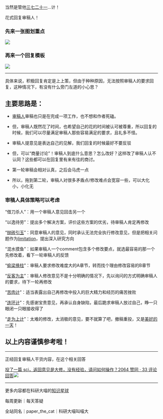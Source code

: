 当然是管他[三七二十一](https://www.zhihu.com/search?q=%E4%B8%89%E4%B8%83%E4%BA%8C%E5%8D%81%E4%B8%80&search_source=Entity&hybrid_search_source=Entity&hybrid_search_extra=%7B%22sourceType%22%3A%22answer%22%2C%22sourceId%22%3A3216037124%7D)…计！

花式回复审稿人！

### 先来一张图划重点

![](https://picx.zhimg.com/80/v2-bde8cb51a1f0457e8fcc9bb9e0a53387_1440w.webp?source=1940ef5c)

### 再来一个回复模板

![](https://picx.zhimg.com/80/v2-740ef7a49d32e83caf033cebbef3c440_1440w.webp?source=1940ef5c)

  

---

具体来说，积极回复肯定是上上策，但由于种种原因，无法按照审稿人的要求回复，这种情况下，有没有什么旁门左道的小心思？

## 主要思路是：

- [审稿人](https://www.zhihu.com/search?q=%E5%AE%A1%E7%A8%BF%E4%BA%BA&search_source=Entity&hybrid_search_source=Entity&hybrid_search_extra=%7B%22sourceType%22%3A%22answer%22%2C%22sourceId%22%3A3216037124%7D)审稿也只是在完成一项工作，也不想和作者死磕。
- 但，审稿人既然花了时间，也希望自己的花的时间被认可被尊重，所以回复的时候，我们可以尽量满足审稿人那些容易满足的要求，且礼多不怪。

  

- 审稿人提意见是表达自己的见解，我们回复的时候最好不要反驳
- 但，可以“商量讨论”！审稿人到底什么意思？怎么改好？这样改了审稿人认不认同？这些都可以在回复里有来有往的商讨。

  

- 第一轮审稿会相对认真，之后会马虎一点
- 所以，拖到第二轮，审稿人对很多矛盾点/修改难点会宽容一些，可以大化小，小化无

### 审稿人具体策略可以考虑

“借刀杀人”：用一个审稿人意见回击另一个

“以逸待劳”：提出多个解决方案，评价这些方案的优劣，待审稿人肯定再修改

“[抛砖引玉](https://www.zhihu.com/search?q=%E6%8A%9B%E7%A0%96%E5%BC%95%E7%8E%89&search_source=Entity&hybrid_search_source=Entity&hybrid_search_extra=%7B%22sourceType%22%3A%22answer%22%2C%22sourceId%22%3A3216037124%7D)”：同意审稿人的意见，同时承认无法完全执行修改意见，但是把相关问题作为[limitation](https://www.zhihu.com/search?q=limitation&search_source=Entity&hybrid_search_source=Entity&hybrid_search_extra=%7B%22sourceType%22%3A%22answer%22%2C%22sourceId%22%3A3216037124%7D)，提出深入研究方向

“混水摸鱼”：如果审稿人一个comment包含多个修改要点，就选最容易的那一个先修改着，看下一轮审稿人的反馈

“[偷梁换柱](https://www.zhihu.com/search?q=%E5%81%B7%E6%A2%81%E6%8D%A2%E6%9F%B1&search_source=Entity&hybrid_search_source=Entity&hybrid_search_extra=%7B%22sourceType%22%3A%22answer%22%2C%22sourceId%22%3A3216037124%7D)”：审稿人要求修改难度大的A章节，转而找个理由修改容易的B章节

“[反客为主](https://www.zhihu.com/search?q=%E5%8F%8D%E5%AE%A2%E4%B8%BA%E4%B8%BB&search_source=Entity&hybrid_search_source=Entity&hybrid_search_extra=%7B%22sourceType%22%3A%22answer%22%2C%22sourceId%22%3A3216037124%7D)”：审稿人修改意见不是十分明确的情况下，先以询问的方式明确审稿人的要求，待下一轮再修改

“[苦肉计](https://www.zhihu.com/search?q=%E8%8B%A6%E8%82%89%E8%AE%A1&search_source=Entity&hybrid_search_source=Entity&hybrid_search_extra=%7B%22sourceType%22%3A%22answer%22%2C%22sourceId%22%3A3216037124%7D)”：适当表露出自己再修改中投入的巨大精力和经历的痛苦挫败

“[连环计](https://www.zhihu.com/search?q=%E8%BF%9E%E7%8E%AF%E8%AE%A1&search_source=Entity&hybrid_search_source=Entity&hybrid_search_extra=%7B%22sourceType%22%3A%22answer%22%2C%22sourceId%22%3A3216037124%7D)”：先感谢宝贵意见，再承认自身缺陷，最后跪求审稿人放过自己，睁一只眼闭一只眼接收得了

“[走为上计](https://www.zhihu.com/search?q=%E8%B5%B0%E4%B8%BA%E4%B8%8A%E8%AE%A1&search_source=Entity&hybrid_search_source=Entity&hybrid_search_extra=%7B%22sourceType%22%3A%22answer%22%2C%22sourceId%22%3A3216037124%7D)”：太难的修改，太消极的意见，要不就算了吧，撤稿重投，又是[美好的一天](https://www.zhihu.com/search?q=%E7%BE%8E%E5%A5%BD%E7%9A%84%E4%B8%80%E5%A4%A9&search_source=Entity&hybrid_search_source=Entity&hybrid_search_extra=%7B%22sourceType%22%3A%22answer%22%2C%22sourceId%22%3A3216037124%7D)！

## 以上内容谨慎参考啦！

---

  

正经回复审稿人干货内容，在这个相关回答

[投了一篇 sci，返回意见是大修，没有经验，请问如何操作？2064 赞同 · 33 评论回答![](https://pic4.zhimg.com/v2-2d3c94ac2e5a8b73fdb3d4777bb25c3f_120x160.jpg)](https://www.zhihu.com/question/460475233/answer/2300518367)

---

更多内容都在科研大喵的[知识星球](https://www.zhihu.com/search?q=%E7%9F%A5%E8%AF%86%E6%98%9F%E7%90%83&search_source=Entity&hybrid_search_source=Entity&hybrid_search_extra=%7B%22sourceType%22%3A%22answer%22%2C%22sourceId%22%3A3216037124%7D)

每周更新｜每天答疑

全站同名｜paper_the_cat｜科研大喵叫喵大